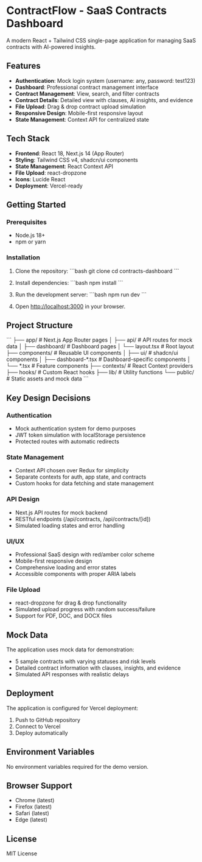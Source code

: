 # ContractFlow - SaaS Contracts Dashboard

A modern React + Tailwind CSS single-page application for managing SaaS contracts with AI-powered insights.

## Features

- **Authentication**: Mock login system (username: any, password: test123)
- **Dashboard**: Professional contract management interface
- **Contract Management**: View, search, and filter contracts
- **Contract Details**: Detailed view with clauses, AI insights, and evidence
- **File Upload**: Drag & drop contract upload simulation
- **Responsive Design**: Mobile-first responsive layout
- **State Management**: Context API for centralized state

## Tech Stack

- **Frontend**: React 18, Next.js 14 (App Router)
- **Styling**: Tailwind CSS v4, shadcn/ui components
- **State Management**: React Context API
- **File Upload**: react-dropzone
- **Icons**: Lucide React
- **Deployment**: Vercel-ready

## Getting Started

### Prerequisites

- Node.js 18+ 
- npm or yarn

### Installation

1. Clone the repository:
\`\`\`bash
git clone <repository-url>
cd contracts-dashboard
\`\`\`

2. Install dependencies:
\`\`\`bash
npm install
\`\`\`

3. Run the development server:
\`\`\`bash
npm run dev
\`\`\`

4. Open [http://localhost:3000](http://localhost:3000) in your browser.

## Project Structure

\`\`\`
├── app/                    # Next.js App Router pages
│   ├── api/               # API routes for mock data
│   ├── dashboard/         # Dashboard pages
│   └── layout.tsx         # Root layout
├── components/            # Reusable UI components
│   ├── ui/               # shadcn/ui components
│   ├── dashboard-*.tsx   # Dashboard-specific components
│   └── *.tsx             # Feature components
├── contexts/             # React Context providers
├── hooks/                # Custom React hooks
├── lib/                  # Utility functions
└── public/               # Static assets and mock data
\`\`\`

## Key Design Decisions

### Authentication
- Mock authentication system for demo purposes
- JWT token simulation with localStorage persistence
- Protected routes with automatic redirects

### State Management
- Context API chosen over Redux for simplicity
- Separate contexts for auth, app state, and contracts
- Custom hooks for data fetching and state management

### API Design
- Next.js API routes for mock backend
- RESTful endpoints (/api/contracts, /api/contracts/[id])
- Simulated loading states and error handling

### UI/UX
- Professional SaaS design with red/amber color scheme
- Mobile-first responsive design
- Comprehensive loading and error states
- Accessible components with proper ARIA labels

### File Upload
- react-dropzone for drag & drop functionality
- Simulated upload progress with random success/failure
- Support for PDF, DOC, and DOCX files

## Mock Data

The application uses mock data for demonstration:
- 5 sample contracts with varying statuses and risk levels
- Detailed contract information with clauses, insights, and evidence
- Simulated API responses with realistic delays

## Deployment

The application is configured for Vercel deployment:

1. Push to GitHub repository
2. Connect to Vercel
3. Deploy automatically

## Environment Variables

No environment variables required for the demo version.

## Browser Support

- Chrome (latest)
- Firefox (latest)
- Safari (latest)
- Edge (latest)

## License

MIT License
